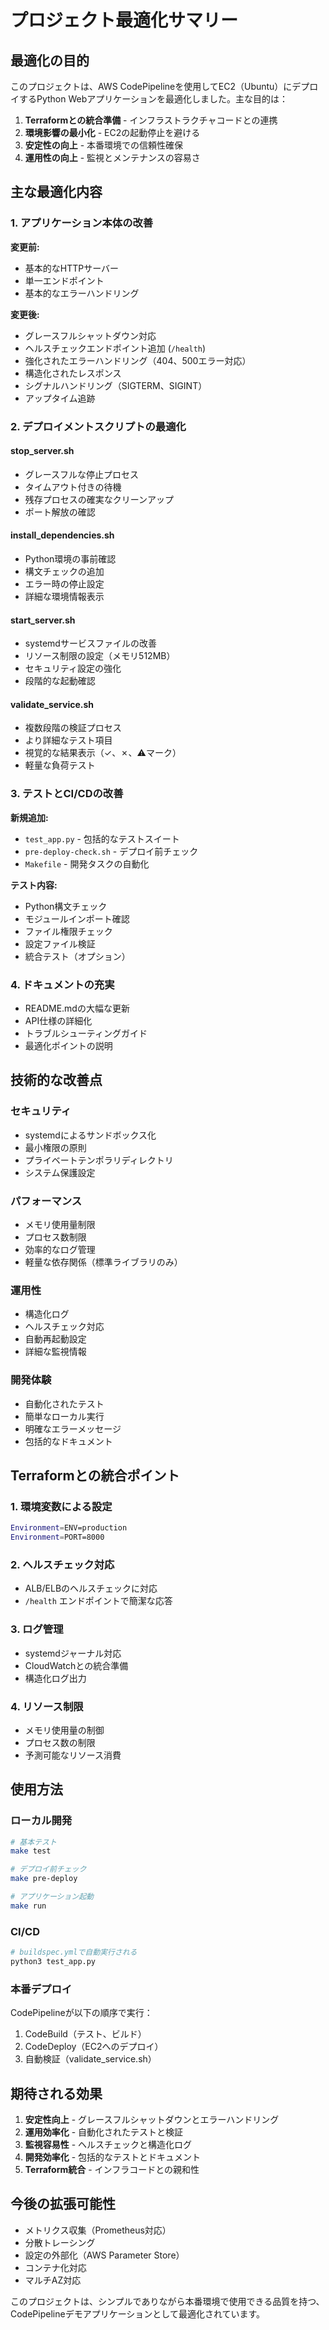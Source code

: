 # プロジェクト最適化サマリー

## 最適化の目的

このプロジェクトは、AWS CodePipelineを使用してEC2（Ubuntu）にデプロイするPython Webアプリケーションを最適化しました。主な目的は：

1. **Terraformとの統合準備** - インフラストラクチャコードとの連携
2. **環境影響の最小化** - EC2の起動停止を避ける
3. **安定性の向上** - 本番環境での信頼性確保
4. **運用性の向上** - 監視とメンテナンスの容易さ

## 主な最適化内容

### 1. アプリケーション本体の改善

**変更前:**
- 基本的なHTTPサーバー
- 単一エンドポイント
- 基本的なエラーハンドリング

**変更後:**
- グレースフルシャットダウン対応
- ヘルスチェックエンドポイント追加 (`/health`)
- 強化されたエラーハンドリング（404、500エラー対応）
- 構造化されたレスポンス
- シグナルハンドリング（SIGTERM、SIGINT）
- アップタイム追跡

### 2. デプロイメントスクリプトの最適化

#### stop_server.sh
- グレースフルな停止プロセス
- タイムアウト付きの待機
- 残存プロセスの確実なクリーンアップ
- ポート解放の確認

#### install_dependencies.sh
- Python環境の事前確認
- 構文チェックの追加
- エラー時の停止設定
- 詳細な環境情報表示

#### start_server.sh
- systemdサービスファイルの改善
- リソース制限の設定（メモリ512MB）
- セキュリティ設定の強化
- 段階的な起動確認

#### validate_service.sh
- 複数段階の検証プロセス
- より詳細なテスト項目
- 視覚的な結果表示（✓、✗、⚠マーク）
- 軽量な負荷テスト

### 3. テストとCI/CDの改善

**新規追加:**
- `test_app.py` - 包括的なテストスイート
- `pre-deploy-check.sh` - デプロイ前チェック
- `Makefile` - 開発タスクの自動化

**テスト内容:**
- Python構文チェック
- モジュールインポート確認
- ファイル権限チェック
- 設定ファイル検証
- 統合テスト（オプション）

### 4. ドキュメントの充実

- README.mdの大幅な更新
- API仕様の詳細化
- トラブルシューティングガイド
- 最適化ポイントの説明

## 技術的な改善点

### セキュリティ
- systemdによるサンドボックス化
- 最小権限の原則
- プライベートテンポラリディレクトリ
- システム保護設定

### パフォーマンス
- メモリ使用量制限
- プロセス数制限
- 効率的なログ管理
- 軽量な依存関係（標準ライブラリのみ）

### 運用性
- 構造化ログ
- ヘルスチェック対応
- 自動再起動設定
- 詳細な監視情報

### 開発体験
- 自動化されたテスト
- 簡単なローカル実行
- 明確なエラーメッセージ
- 包括的なドキュメント

## Terraformとの統合ポイント

### 1. 環境変数による設定
```bash
Environment=ENV=production
Environment=PORT=8000
```

### 2. ヘルスチェック対応
- ALB/ELBのヘルスチェックに対応
- `/health` エンドポイントで簡潔な応答

### 3. ログ管理
- systemdジャーナル対応
- CloudWatchとの統合準備
- 構造化ログ出力

### 4. リソース制限
- メモリ使用量の制御
- プロセス数の制限
- 予測可能なリソース消費

## 使用方法

### ローカル開発
```bash
# 基本テスト
make test

# デプロイ前チェック
make pre-deploy

# アプリケーション起動
make run
```

### CI/CD
```bash
# buildspec.ymlで自動実行される
python3 test_app.py
```

### 本番デプロイ
CodePipelineが以下の順序で実行：
1. CodeBuild（テスト、ビルド）
2. CodeDeploy（EC2へのデプロイ）
3. 自動検証（validate_service.sh）

## 期待される効果

1. **安定性向上** - グレースフルシャットダウンとエラーハンドリング
2. **運用効率化** - 自動化されたテストと検証
3. **監視容易性** - ヘルスチェックと構造化ログ
4. **開発効率化** - 包括的なテストとドキュメント
5. **Terraform統合** - インフラコードとの親和性

## 今後の拡張可能性

- メトリクス収集（Prometheus対応）
- 分散トレーシング
- 設定の外部化（AWS Parameter Store）
- コンテナ化対応
- マルチAZ対応

このプロジェクトは、シンプルでありながら本番環境で使用できる品質を持つ、CodePipelineデモアプリケーションとして最適化されています。